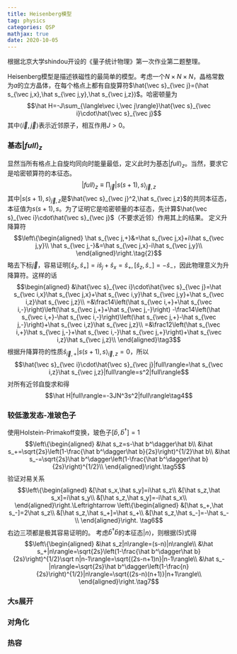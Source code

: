 ```yaml
---
title: Heisenberg模型
tag: physics
categories: QSP
mathjax: true
date: 2020-10-05
---
```


根据北京大学shindou开设的《量子统计物理》第一次作业第二题整理。

Heisenberg模型是描述铁磁性的最简单的模型。考虑一个$N\times N\times N$，晶格常数为$a$的立方晶体，在每个格点上都有自旋算符$\hat{\vec s}_{\vec j}=(\hat s_{\vec j,x},\hat s_{\vec j,y},\hat s_{\vec j,z})$。哈密顿量为
$$\hat H=-J\sum_{\langle\vec i,\vec j\rangle}\hat{\vec s}_{\vec i}\cdot\hat{\vec s}_{\vec j}$$
其中$\langle\vec i,\vec j\rangle$表示近邻原子，相互作用$J>0$。
<!--more-->
### 基态$|full\rangle_z$
显然当所有格点上自旋均同向时能量最低，定义此时为基态$|full\rangle_z$。当然，要求它是哈密顿算符的本征态。
$$|full\rangle_z\equiv\prod_{\vec j}|s(s+1),s\rangle_{\vec j,z}\tag{1}$$
其中$|s(s+1),s\rangle_{\vec j,z}$是$\hat{\vec s}_{\vec j}^2,\hat s_{\vec j,z}$的共同本征态，本征值为$s(s+1),s$。为了证明它是哈密顿量的本征态，先计算$\hat{\vec s}_{\vec i}\cdot\hat{\vec s}_{\vec j}$（不要求近邻）作用其上的结果。
定义升降算符
$$\left\{\begin{aligned}
\hat s_{\vec j,+}&=\hat s_{\vec j,x}+i\hat s_{\vec j,y}\\
\hat s_{\vec j,-}&=\hat s_{\vec j,x}-i\hat s_{\vec j,y}\\
\end{aligned}\right.\tag{2}$$
略去下标$\vec j$，容易证明$[\hat s_z,\hat s_+]=i\hat s_j+\hat s_x=\hat s_+,[\hat s_z,\hat s_-]=-\hat s_-$，因此物理意义为升降算符。这样的话
$$\begin{aligned}
&\hat{\vec s}_{\vec i}\cdot\hat{\vec s}_{\vec j}=\hat s_{\vec i,x}\hat s_{\vec j,x}+\hat s_{\vec i,y}\hat s_{\vec j,y}+\hat s_{\vec i,z}\hat s_{\vec j,z}\\
=&\frac14\left(\hat s_{\vec i,+}+\hat s_{\vec i,-}\right)\left(\hat s_{\vec j,+}+\hat s_{\vec j,-}\right)
-\frac14\left(\hat s_{\vec i,+}-\hat s_{\vec i,-}\right)\left(\hat s_{\vec j,+}-\hat s_{\vec j,-}\right)+\hat s_{\vec i,z}\hat s_{\vec j,z}\\
=&\frac12\left(\hat s_{\vec i,+}\hat s_{\vec j,-}+\hat s_{\vec i,-}\hat s_{\vec j,+}\right)+\hat s_{\vec i,z}\hat s_{\vec j,z}\\
\end{aligned}\tag3$$
根据升降算符的性质$\hat s_{\vec i,+}|s(s+1),s\rangle_{\vec i,z}=0$，所以
$$\hat{\vec s}_{\vec i}\cdot\hat{\vec s}_{\vec j}|full\rangle=\hat s_{\vec i,z}\hat s_{\vec j,z}|full\rangle=s^2|full\rangle$$
对所有近邻自旋求和得
$$\hat H|full\rangle=-3JN^3s^2|full\rangle\tag4$$
### 较低激发态-准玻色子
使用Holstein-Primakoff变换，玻色子$[\hat b,\hat b^\dagger]=1$
$$\left\{\begin{aligned}
&\hat s_z=s-\hat b^\dagger\hat b\\
&\hat s_+=\sqrt{2s}\left(1-\frac{\hat b^\dagger\hat b}{2s}\right)^{1/2}\hat b\\
&\hat s_-=\sqrt{2s}\hat b^\dagger\left(1-\frac{\hat b^\dagger\hat b}{2s}\right)^{1/2}\\
\end{aligned}\right.\tag5$$
验证对易关系
$$\left\{\begin{aligned}
&[\hat s_x,\hat s_y]=i\hat s_z\\
&[\hat s_z,\hat s_x]=i\hat s_y\\
&[\hat s_z,\hat s_y]=-i\hat s_x\\
\end{aligned}\right.\Leftrightarrow
\left\{\begin{aligned}
&[\hat s_+,\hat s_-]=2\hat s_z\\
&[\hat s_z,\hat s_+]=\hat s_+\\
&[\hat s_z,\hat s_-]=-\hat s_-\\
\end{aligned}\right.
\tag6$$
右边三项都是极其容易证明的。
考虑$\hat b^\dagger\hat b$的本征态$|n\rangle$，则根据(5)式得
$$\left\{\begin{aligned}
&\hat s_z|n\rangle=(s-n)|n\rangle\\
&\hat s_+|n\rangle=\sqrt{2s}\left(1-\frac{\hat b^\dagger\hat b}{2s}\right)^{1/2}\sqrt n|n-1\rangle=\sqrt{(2s-n+1)n}|n-1\rangle\\
&\hat s_-|n\rangle=\sqrt{2s}\hat b^\dagger\left(1-\frac{n}{2s}\right)^{1/2}|n\rangle=\sqrt{(2s-n)(n+1)}|n+1\rangle\\
\end{aligned}\right.\tag7$$
### 大s展开
### 对角化
### 热容